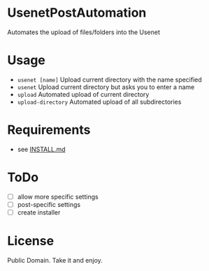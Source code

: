 # UsenetPostAutomation

Automates the upload of files/folders into the Usenet

# Usage

- `usenet [name]` Upload current directory with the name specified
- `usenet` Upload current directory but asks you to enter a name
- `upload` Automated upload of current directory
- `upload-directory` Automated upload of all subdirectories

# Requirements

- see [INSTALL.md](./INSTALL.md)

# ToDo

- [ ] allow more specific settings
- [ ] post-specific settings
- [ ] create installer

# License

Public Domain. Take it and enjoy.
